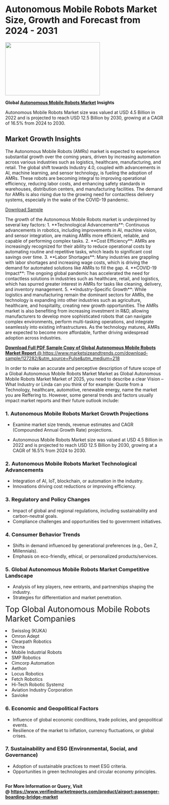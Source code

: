 <H1>Autonomous Mobile Robots Market Size, Growth and Forecast from 2024 - 2031</H1><img class="aligncenter size-medium wp-image-584254" src="https://thirdeyenews.in/wp-content/uploads/2024/09/Global-Market-Research-300x168.jpeg" alt="" width="300" height="168" /><p><strong>Global&nbsp;<a href="https://www.marketsizeandtrends.com/download-sample/127282/&amp;utm_source=Pulse&amp;utm_medium=218">Autonomous Mobile Robots Market</a> Insights</strong></p><p>Autonomous Mobile Robots Market size was valued at USD 4.5 Billion in 2022 and is projected to reach USD 12.5 Billion by 2030, growing at a CAGR of 16.5% from 2024 to 2030.</p><p><h2>Market Growth Insights</h2> <p>The Autonomous Mobile Robots (AMRs) market is expected to experience substantial growth over the coming years, driven by increasing automation across various industries such as logistics, healthcare, manufacturing, and retail. The global shift towards Industry 4.0, coupled with advancements in AI, machine learning, and sensor technology, is fueling the adoption of AMRs. These robots are becoming integral to improving operational efficiency, reducing labor costs, and enhancing safety standards in warehouses, distribution centers, and manufacturing facilities. The demand for AMRs is also rising due to the growing need for contactless delivery systems, especially in the wake of the COVID-19 pandemic.</p> <p><a href="#">Download Sample</a></p> <p>The growth of the Autonomous Mobile Robots market is underpinned by several key factors: 1. **Technological Advancements**: Continuous advancements in robotics, including improvements in AI, machine vision, and sensor integration, are making AMRs more efficient, reliable, and capable of performing complex tasks. 2. **Cost Efficiency**: AMRs are increasingly recognized for their ability to reduce operational costs by automating routine and repetitive tasks, which leads to significant cost savings over time. 3. **Labor Shortages**: Many industries are grappling with labor shortages and increasing wage costs, which is driving the demand for automated solutions like AMRs to fill the gap. 4. **COVID-19 Impact**: The ongoing global pandemic has accelerated the need for contactless solutions in industries such as healthcare, retail, and logistics, which has spurred greater interest in AMRs for tasks like cleaning, delivery, and inventory management. 5. **Industry-Specific Growth**: While logistics and manufacturing remain the dominant sectors for AMRs, the technology is expanding into other industries such as agriculture, healthcare, and hospitality, creating new growth opportunities. The AMRs market is also benefiting from increasing investment in R&D, allowing manufacturers to develop more sophisticated robots that can navigate complex environments, perform multi-tasking operations, and integrate seamlessly into existing infrastructures. As the technology matures, AMRs are expected to become more affordable, further driving widespread adoption across industries.</p> <p><a href="#"></p><p><span class=""><strong>Download Full PDF Sample Copy of Global Autonomous Mobile Robots Market Report</strong> @ <a href="https://www.marketsizeandtrends.com/download-sample/127282/&amp;utm_source=Pulse&amp;utm_medium=218" target="_blank">https://www.marketsizeandtrends.com/download-sample/127282/&amp;utm_source=Pulse&amp;utm_medium=218</a></span></p><p>In order to make an accurate and perceptive description of future scope of a Global&nbsp;Autonomous Mobile Robots Market Market as Global&nbsp;Autonomous Mobile Robots Market Market of 2025, you need to describe a clear Vision &ndash; What Industry or Linda can you think of for example: Quote from a Technology, healthcare, automotive, renewable energy, name the market you are Reffering to. However, some general trends and factors usually impact market reports and their future outlook include:</p><h3>1.&nbsp;<strong>Autonomous Mobile Robots Market Growth Projections</strong></h3><ul><li>Examine market size trends, revenue estimates and CAGR (Compounded Annual Growth Rate) projections.</li><li><p>Autonomous Mobile Robots Market size was valued at USD 4.5 Billion in 2022 and is projected to reach USD 12.5 Billion by 2030, growing at a CAGR of 16.5% from 2024 to 2030.</p></li></ul><h3>2.&nbsp;<strong>Autonomous Mobile Robots Market Technological Advancements</strong></h3><ul><li>Integration of AI, IoT, blockchain, or automation in the industry.</li><li>Innovations driving cost reductions or improving efficiency.</li></ul><h3>3.&nbsp;<strong>Regulatory and Policy Changes</strong></h3><ul><li>Impact of global and regional regulations, including sustainability and carbon-neutral goals.</li><li>Compliance challenges and opportunities tied to government initiatives.</li></ul><h3>4.&nbsp;<strong>Consumer Behavior Trends</strong></h3><ul><li>Shifts in demand influenced by generational preferences (e.g., Gen Z, Millennials).</li><li>Emphasis on eco-friendly, ethical, or personalized products/services.</li></ul><h3>5.&nbsp;<strong>Global Autonomous Mobile Robots Market Competitive Landscape</strong></h3><ul><li>Analysis of key players, new entrants, and partnerships shaping the industry.</li><li>Strategies for differentiation and market penetration.</li></ul><p data-pm-slice="1 1 []"><span style="color: inherit; font-family: inherit; font-size: 25px;">Top Global Autonomous Mobile Robots Market Companies</span></p><div class="" data-test-id=""><p><li>Swisslog (KUKA)</li><li> Omron Adept</li><li> Clearpath Robotics</li><li> Vecna</li><li> Mobile Industrial Robots</li><li> SMP Robotics</li><li> Cimcorp Automation</li><li> Aethon</li><li> Locus Robotics</li><li> Fetch Robotics</li><li> Hi-Tech Robotic Systemz</li><li> Aviation Industry Corporation</li><li> Savioke</li></p></div><h3>6.&nbsp;<strong>Economic and Geopolitical Factors</strong></h3><ul><li>Influence of global economic conditions, trade policies, and geopolitical events.</li><li>Resilience of the market to inflation, currency fluctuations, or global crises.</li></ul><h3>7.&nbsp;<strong>Sustainability and ESG (Environmental, Social, and Governance)</strong></h3><ul><li>Adoption of sustainable practices to meet ESG criteria.</li><li>Opportunities in green technologies and circular economy principles.</li></ul><h2><strong style="font-size: 14px;">For More Information or Query, Visit @&nbsp;</strong><a style="background-color: #ffffff; font-size: 14px;" href="https://www.marketsizeandtrends.com/report/autonomous-mobile-robots-market/" target="_blank">https://www.verifiedmarketreports.com/product/airport-passenger-boarding-bridge-market</a></h2>
